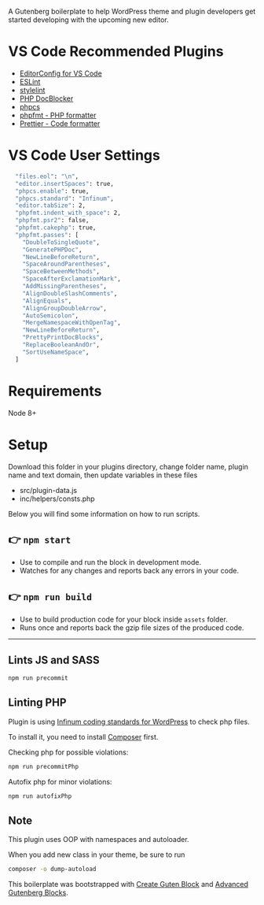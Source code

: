 A Gutenberg boilerplate to help WordPress theme and plugin developers get started developing with the upcoming new editor.

# VS Code Recommended Plugins

- [EditorConfig for VS Code](https://marketplace.visualstudio.com/items?itemName=EditorConfig.EditorConfig)
- [ESLint](https://marketplace.visualstudio.com/items?itemName=dbaeumer.vscode-eslint)
- [stylelint](https://marketplace.visualstudio.com/items?itemName=shinnn.stylelint)
- [PHP DocBlocker](https://marketplace.visualstudio.com/items?itemName=neilbrayfield.php-docblocker)
- [phpcs](https://marketplace.visualstudio.com/items?itemName=ikappas.phpcs)
- [phpfmt - PHP formatter](https://marketplace.visualstudio.com/items?itemName=kokororin.vscode-phpfmt)
- [Prettier - Code formatter](https://marketplace.visualstudio.com/items?itemName=esbenp.prettier-vscode)


# VS Code User Settings
```bash
  "files.eol": "\n",
  "editor.insertSpaces": true,
  "phpcs.enable": true,
  "phpcs.standard": "Infinum",
  "editor.tabSize": 2,
  "phpfmt.indent_with_space": 2,
  "phpfmt.psr2": false,
  "phpfmt.cakephp": true,
  "phpfmt.passes": [
    "DoubleToSingleQuote",
    "GeneratePHPDoc",
    "NewLineBeforeReturn",
    "SpaceAroundParentheses",
    "SpaceBetweenMethods",
    "SpaceAfterExclamationMark",
    "AddMissingParentheses",
    "AlignDoubleSlashComments",
    "AlignEquals",
    "AlignGroupDoubleArrow",
    "AutoSemicolon",
    "MergeNamespaceWithOpenTag",
    "NewLineBeforeReturn",
    "PrettyPrintDocBlocks",
    "ReplaceBooleanAndOr",
    "SortUseNameSpace",
  ]
```

# Requirements

Node 8+

# Setup

Download this folder in your plugins directory, change folder name, plugin name and text domain, then update variables in these files
- src/plugin-data.js
- inc/helpers/consts.php

Below you will find some information on how to run scripts.

## 👉  `npm start`
- Use to compile and run the block in development mode.
- Watches for any changes and reports back any errors in your code.

## 👉  `npm run build`
- Use to build production code for your block inside `assets` folder.
- Runs once and reports back the gzip file sizes of the produced code.

---

## Lints JS and SASS

```bash
npm run precommit
```

## Linting PHP

Plugin is using [Infinum coding standards for WordPress](https://github.com/infinum/coding-standards-wp) to check php files.

To install it, you need to install [Composer](https://getcomposer.org/) first.

Checking php for possible violations:

```bash
npm run precommitPhp
```

Autofix php for minor violations:

```bash
npm run autofixPhp
```

## Note

This plugin uses OOP with namespaces and autoloader.

When you add new class in your theme, be sure to run

```bash
composer -o dump-autoload
```

This boilerplate was bootstrapped with [Create Guten Block](https://github.com/ahmadawais/create-guten-block) and [Advanced Gutenberg Blocks](https://advanced-gutenberg-blocks.com/).
